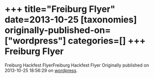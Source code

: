 +++
title="Freiburg Flyer"
date=2013-10-25
[taxonomies]
originally-published-on=["wordpress"]
categories=[]
+++
Freiburg Flyer
==============

Freiburg Hackfest FlyerFreiburg Hackfest Flyer
Originally published on 2013-10-25 18:56:29 on [wordpress](https://skyfromme.wordpress.com/2013/10/25/milan-westcoast-and-freiburg/freiburg/).

